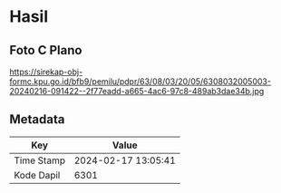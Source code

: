 # Hasil

## Foto C Plano

https://sirekap-obj-formc.kpu.go.id/bfb9/pemilu/pdpr/63/08/03/20/05/6308032005003-20240216-091422--2f77eadd-a665-4ac6-97c8-489ab3dae34b.jpg


## Metadata

| Key        | Value               |
| ---------- | ------------------- |
| Time Stamp | 2024-02-17 13:05:41 |
| Kode Dapil | 6301                |



